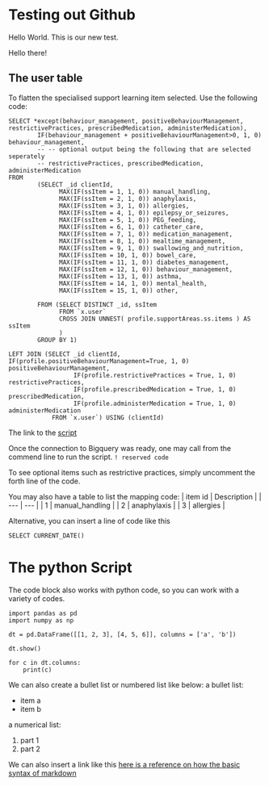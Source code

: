 # Testing out Github

Hello World. This is our new test.

Hello there!


## The user table
To flatten the specialised support learning item selected. Use the following code:
```
SELECT *except(behaviour_management, positiveBehaviourManagement, restrictivePractices, prescribedMedication, administerMedication), 
        IF(behaviour_management + positiveBehaviourManagement>0, 1, 0) behaviour_management, 
        -- -- optional output being the following that are selected seperately
        -- restrictivePractices, prescribedMedication, administerMedication
FROM
        (SELECT _id clientId,
              MAX(IF(ssItem = 1, 1, 0)) manual_handling,
              MAX(IF(ssItem = 2, 1, 0)) anaphylaxis,
              MAX(IF(ssItem = 3, 1, 0)) allergies,
              MAX(IF(ssItem = 4, 1, 0)) epilepsy_or_seizures,
              MAX(IF(ssItem = 5, 1, 0)) PEG_feeding,
              MAX(IF(ssItem = 6, 1, 0)) catheter_care,
              MAX(IF(ssItem = 7, 1, 0)) medication_management,
              MAX(IF(ssItem = 8, 1, 0)) mealtime_management,
              MAX(IF(ssItem = 9, 1, 0)) swallowing_and_nutrition,
              MAX(IF(ssItem = 10, 1, 0)) bowel_care,
              MAX(IF(ssItem = 11, 1, 0)) diabetes_management,
              MAX(IF(ssItem = 12, 1, 0)) behaviour_management,
              MAX(IF(ssItem = 13, 1, 0)) asthma,
              MAX(IF(ssItem = 14, 1, 0)) mental_health,
              MAX(IF(ssItem = 15, 1, 0)) other,

        FROM (SELECT DISTINCT _id, ssItem
              FROM `x.user`
              CROSS JOIN UNNEST( profile.supportAreas.ss.items ) AS ssItem
              )
        GROUP BY 1)
        
LEFT JOIN (SELECT _id clientId, IF(profile.positiveBehaviourManagement=True, 1, 0) positiveBehaviourManagement, 
                  IF(profile.restrictivePractices = True, 1, 0) restrictivePractices, 
                  IF(profile.prescribedMedication = True, 1, 0) prescribedMedication,
                  IF(profile.administerMedication = True, 1, 0) administerMedication
            FROM `x.user`) USING (clientId) 
```
The link to the [script](decoder_ss_flattened_table.sql)

Once the connection to Bigquery was ready, one may call from the commend line to run the script.
```! reserved code ```


To see optional items such as restrictive practices, simply uncomment the forth line of the code. 

You may also have a table to list the mapping code:
| item id | Description |
| --- | --- |
| 1 | manual_handling |
| 2 | anaphylaxis |
| 3 | allergies |

Alternative, you can insert a line of code like this

```SELECT CURRENT_DATE() ```

# The python Script
The code block also works with python code, so you can work with a variety of codes.
```
import pandas as pd
import numpy as np

dt = pd.DataFrame([[1, 2, 3], [4, 5, 6]], columns = ['a', 'b'])

dt.show()

for c in dt.columns:
    print(c)

```

We can also create a bullet list or numbered list like below:
a bullet list:
* item a
* item b

a numerical list:
1. part 1
2. part 2

We can also insert a link like this [here is a reference on how the basic syntax of markdown](https://github.com/adam-p/markdown-here/wiki/Markdown-Cheatsheet)
